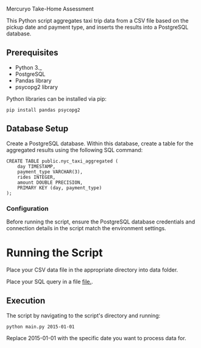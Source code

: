 Mercuryo Take-Home Assessment

This Python script aggregates taxi trip data from a CSV file based on the pickup date and payment type, and inserts the results into a PostgreSQL database. 


## Prerequisites
- Python 3._
- PostgreSQL
- Pandas library
- psycopg2 library

Python libraries can be installed via pip:

    pip install pandas psycopg2

## Database Setup
Create a PostgreSQL database.
Within this database, create a table for the aggregated results using the following SQL command:

    CREATE TABLE public.nyc_taxi_aggregated (
        day TIMESTAMP,
        payment_type VARCHAR(3),
        rides INTEGER,
        amount DOUBLE PRECISION,
        PRIMARY KEY (day, payment_type)
    );

### Configuration
Before running the script, ensure the PostgreSQL database credentials and connection details in the script match the environment settings. 

# Running the Script
Place your CSV data file in the appropriate directory into data folder.

Place your SQL query in a file [ file.](query.sql).

## Execution
The script by navigating to the script's directory and running:

    python main.py 2015-01-01

Replace 2015-01-01 with the specific date you want to process data for.
